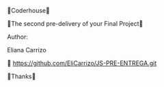 🚀Coderhouse🚀

🔧The second pre-delivery of your Final Project🔧

Author:

Eliana Carrizo

📌 https://github.com/EliCarrizo/JS-PRE-ENTREGA.git

📢Thanks📢
